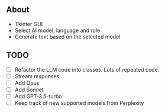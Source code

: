 ## About
- Tkinter GUI
- Select AI model, language and role
- Generate text based on the selected model

## TODO
- [ ] Refactor the LLM code into classes. Lots of repeated code.
- [ ] Stream responses
- [ ] Add Opus
- [ ] Add Sonnet
- [ ] Add GPT-3.5-turbo
- [ ] Keep track of new supported models from Perplexity